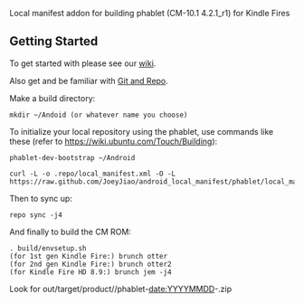 Local manifest addon for building phablet (CM-10.1 4.2.1_r1) for Kindle Fires

Getting Started
---------------

To get started with please see our [wiki](https://github.com/KFire-Android/android_local_manifest/wiki).

Also get and be familiar with [Git and Repo](http://source.android.com/download/using-repo).

Make a build directory:

	mkdir ~/Andoid (or whatever name you choose)

To initialize your local repository using the phablet, use commands like these (refer to https://wiki.ubuntu.com/Touch/Building):

	phablet-dev-bootstrap ~/Android

	curl -L -o .repo/local_manifest.xml -O -L https://raw.github.com/JoeyJiao/android_local_manifest/phablet/local_manifest.xml

Then to sync up:

	repo sync -j4

And finally to build the CM ROM:

	. build/envsetup.sh
	(for 1st gen Kindle Fire:) brunch otter
	(for 2nd gen Kindle Fire:) brunch otter2
	(for Kindle Fire HD 8.9:) brunch jem -j4

Look for out/target/product/<devicename>/phablet-<date:YYYYMMDD>-.zip

